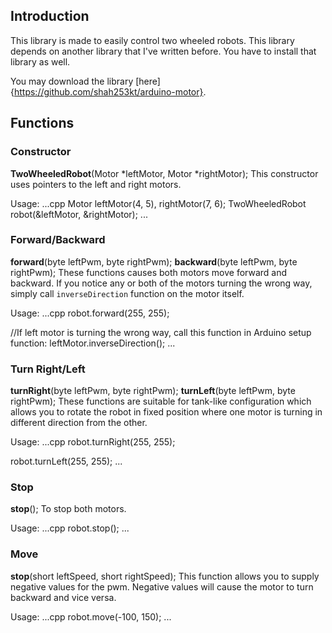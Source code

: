 ## Introduction
This library is made to easily control two wheeled robots. This library depends on another library that I've written before. You have to install that library as well.

You may download the library [here] {https://github.com/shah253kt/arduino-motor}.

## Functions
### Constructor
**TwoWheeledRobot**(Motor *leftMotor, Motor *rightMotor);
This constructor uses pointers to the left and right motors.

Usage:
...cpp
Motor leftMotor(4, 5), rightMotor(7, 6);
TwoWheeledRobot robot(&leftMotor, &rightMotor);
...

### Forward/Backward
**forward**(byte leftPwm, byte rightPwm);
**backward**(byte leftPwm, byte rightPwm);
These functions causes both motors move forward and backward. If you notice any or both of the motors turning the wrong way, simply call `inverseDirection` function on the motor itself.

Usage:
...cpp
robot.forward(255, 255);

//If left motor is turning the wrong way, call this function in Arduino setup function:
leftMotor.inverseDirection();
...

### Turn Right/Left
**turnRight**(byte leftPwm, byte rightPwm);
**turnLeft**(byte leftPwm, byte rightPwm);
These functions are suitable for tank-like configuration which allows you to rotate the robot in fixed position where one motor is turning in different direction from the other.

Usage:
...cpp
robot.turnRight(255, 255);

robot.turnLeft(255, 255);
...

### Stop
**stop**();
To stop both motors.

Usage:
...cpp
robot.stop();
...

### Move
**stop**(short leftSpeed, short rightSpeed);
This function allows you to supply negative values for the pwm. Negative values will cause the motor to turn backward and vice versa.

Usage:
...cpp
robot.move(-100, 150);
...
